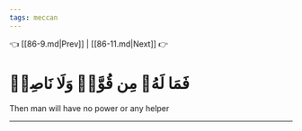 ```yaml
---
tags: meccan
---
```


👈 [[86-9.md|Prev]] | [[86-11.md|Next]] 👉

# فَمَا لَهُۥ مِن قُوَّةٖ وَلَا نَاصِرٖ

Then man will have no power or any helper

---

